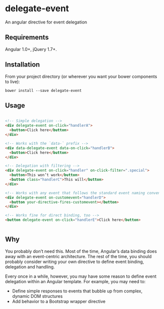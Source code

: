 delegate-event
==============

An angular directive for event delegation

## Requirements

Angular 1.0+, jQuery 1.7+.

## Installation

From your project directory (or wherever you want your bower components to live):

```shell
bower install --save delegate-event
```

## Usage

```html

<!-- Simple delegation -->
<div delegate-event on-click="handlerA">
  <button>Click here</button>
</div>

<!-- Works with the `data-` prefix -->
<div data-delegate-event data-on-click="handlerB">
  <button>Click here</button>
</div>

<!-- Delegation with filtering -->
<div delegate-event on-click="handler" on-click-filter=".special">
  <button>This won’t work</button>
  <button class="handlerC">This will</button>
</div>

<!-- Works with any event that follows the standard event naming convention (http://www.w3.org/TR/DOM-Level-3-Events/#event-types) -->
<div delegate-event on-customevent="handlerD">
  <button your-directive-fires-customevent></button>
</div>

<!-- Works fine for direct binding, too -->
<button delegate-event on-click="handlerE">Click here</button>



```

## Why

You probably don’t need this. Most of the time, Angular’s data binding does away with an event-centric architecture. The rest of the time, you should probably consider writing your own directive to define event binding, delegation and handling.

Every once in a while, however, you may have some reason to define event delegation within an Angular template. For example, you may need to:

* Define simple responses to events that bubble up from complex, dynamic DOM structures
* Add behavior to a Bootstrap wrapper directive
